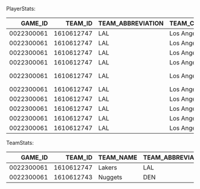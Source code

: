 PlayerStats:

|    GAME_ID |    TEAM_ID | TEAM_ABBREVIATION   | TEAM_CITY   |   PLAYER_ID | PLAYER_NAME      | START_POSITION   | COMMENT   | MIN   |   SPD |   DIST |   ORBC |   DRBC |   RBC |   TCHS |   SAST |   FTAST |   PASS |   AST |   CFGM |   CFGA |   CFG_PCT |   UFGM |   UFGA |   UFG_PCT |   FG_PCT |   DFGM |   DFGA |   DFG_PCT |
|-----------:|-----------:|:--------------------|:------------|------------:|:-----------------|:-----------------|:----------|:------|------:|-------:|-------:|-------:|------:|-------:|-------:|--------:|-------:|------:|-------:|-------:|----------:|-------:|-------:|----------:|---------:|-------:|-------:|----------:|
| 0022300061 | 1610612747 | LAL                 | Los Angeles |     1627752 | Taurean Prince   | F                |           | 29:53 |  4.23 |   2.25 |      1 |      4 |     5 |     32 |      0 |       0 |     21 |     1 |      0 |      1 |     0     |      6 |      7 |     0.857 |    0.75  |      3 |      4 |     0.75  |
| 0022300061 | 1610612747 | LAL                 | Los Angeles |        2544 | LeBron James     | F                |           | 29:01 |  3.44 |   1.81 |      2 |      9 |    11 |     44 |      0 |       0 |     27 |     5 |      5 |      8 |     0.625 |      5 |      8 |     0.625 |    0.625 |      5 |      5 |     1     |
| 0022300061 | 1610612747 | LAL                 | Los Angeles |      203076 | Anthony Davis    | C                |           | 34:09 |  3.64 |   2.21 |      4 |     10 |    13 |     62 |      1 |       0 |     41 |     4 |      5 |     11 |     0.455 |      1 |      6 |     0.167 |    0.352 |      6 |     12 |     0.5   |
| 0022300061 | 1610612747 | LAL                 | Los Angeles |     1630559 | Austin Reaves    | G                |           | 31:20 |  4.22 |   2.38 |      6 |      7 |    12 |     56 |      0 |       0 |     39 |     4 |      2 |      5 |     0.4   |      2 |      6 |     0.333 |    0.363 |      1 |      2 |     0.5   |
| 0022300061 | 1610612747 | LAL                 | Los Angeles |     1626156 | D'Angelo Russell | G                |           | 36:11 |  3.9  |   2.51 |      2 |      6 |     8 |     65 |      0 |       0 |     48 |     7 |      1 |      5 |     0.2   |      3 |      7 |     0.429 |    0.333 |      2 |      3 |     0.667 |
| 0022300061 | 1610612747 | LAL                 | Los Angeles |     1629060 | Rui Hachimura    |                  |           | 14:38 |  4.34 |   1.14 |      8 |      2 |    10 |     23 |      0 |       0 |     13 |     0 |      3 |      9 |     0.333 |      0 |      1 |     0     |    0.299 |      2 |      4 |     0.5   |
| 0022300061 | 1610612747 | LAL                 | Los Angeles |     1629216 | Gabe Vincent     |                  |           | 22:18 |  4.08 |   1.69 |      1 |      0 |     1 |     37 |      0 |       1 |     26 |     2 |      0 |      1 |     0     |      3 |      7 |     0.429 |    0.375 |      0 |      0 |     0     |
| 0022300061 | 1610612747 | LAL                 | Los Angeles |     1629637 | Jaxson Hayes     |                  |           | 6:54  |  3.49 |   0.47 |      0 |      1 |     1 |      6 |      0 |       0 |      6 |     0 |      0 |      0 |     0     |      0 |      0 |     0     |    0     |      0 |      0 |     0     |
| 0022300061 | 1610612747 | LAL                 | Los Angeles |     1629629 | Cam Reddish      |                  |           | 17:38 |  3.91 |   1.29 |      3 |      3 |     6 |     14 |      0 |       0 |      8 |     0 |      1 |      2 |     0.5   |      1 |      2 |     0.5   |    0.5   |      1 |      2 |     0.5   |
| 0022300061 | 1610612747 | LAL                 | Los Angeles |     1626174 | Christian Wood   |                  |           | 15:28 |  3.44 |   0.96 |      1 |      6 |     6 |     18 |      0 |       0 |     10 |     0 |      2 |      2 |     1     |      1 |      2 |     0.5   |    0.75  |      1 |      1 |     1     |

TeamStats:

|    GAME_ID |    TEAM_ID | TEAM_NAME   | TEAM_ABBREVIATION   | TEAM_CITY   | MIN    |   DIST |   ORBC |   DRBC |   RBC |   TCHS |   SAST |   FTAST |   PASS |   AST |   CFGM |   CFGA |   CFG_PCT |   UFGM |   UFGA |   UFG_PCT |   FG_PCT |   DFGM |   DFGA |   DFG_PCT |
|-----------:|-----------:|:------------|:--------------------|:------------|:-------|-------:|-------:|-------:|------:|-------:|-------:|--------:|-------:|------:|-------:|-------:|----------:|-------:|-------:|----------:|---------:|-------:|-------:|----------:|
| 0022300061 | 1610612747 | Lakers      | LAL                 | Los Angeles | 240:00 |  16.87 |     28 |     48 |    73 |    358 |      1 |       1 |    240 |    23 |     19 |     44 |     0.432 |     22 |     46 |     0.478 |    0.456 |     22 |     34 |     0.647 |
| 0022300061 | 1610612743 | Nuggets     | DEN                 | Denver      | 240:00 |  17.07 |     24 |     65 |    86 |    403 |      2 |       3 |    278 |    29 |     23 |     40 |     0.575 |     25 |     51 |     0.49  |    0.527 |     24 |     36 |     0.667 |